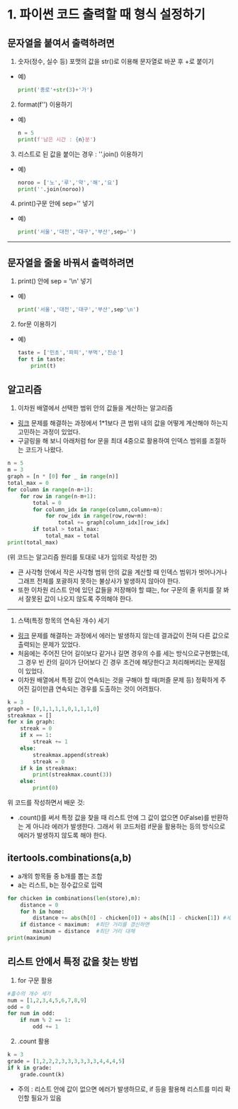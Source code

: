# 1. 파이썬 코드 출력할 때 형식 설정하기

## 문자열을 붙여서 출력하려면

1. 숫자(정수, 실수 등) 포맷의 값을 str()로 이용해 문자열로 바꾼 후 +로 붙이기
- 예)
    ```python
    print('종로'+str(3)+'가')
    ```

2. format(f'') 이용하기
- 예)
    ```python
    n = 5
    print(f'남은 시간 : {n}분')
    ```

3. 리스트로 된 값을 붙이는 경우 : ''.join() 이용하기
- 예)
    ```python
    noroo = ['노','루','약','해','요']
    print(''.join(noroo))
    ```

4. print()구문 안에 sep='' 넣기
- 예)
    ```python
    print('서울','대전','대구','부산',sep='')
    ```

---
## 문자열을 줄울 바꿔서 출력하려면
1. print() 안에 sep = '\n' 넣기
- 예)
    ```python
    print('서울','대전','대구','부산',sep'\n')
    ```
2. for문 이용하기
- 예)
    ```python
    taste = ['민초','파피','부먹','진순']
    for t in taste:
        print(t)
    ```

##  알고리즘

1. 이차원 배열에서 선택한 범위 안의 값들을 계산하는 알고리즘
- [링크](https://swexpertacademy.com/main/code/problem/problemDetail.do?contestProbId=AV5PzOCKAigDFAUq&categoryId=AV5PzOCKAigDFAUq&categoryType=CODE&problemTitle=2001&orderBy=FIRST_REG_DATETIME&selectCodeLang=ALL&select-1=&pageSize=10&pageIndex=1) 문제를 해결하는 과정에서 1*1보다 큰 범위 내의 값을 어떻게 계산해야 하는지 고민하는 과정이 있었다.
- 구글링을 해 보니 아래처럼 for 문을 최대 4중으로 활용하여 인덱스 범위를 조절하는 코드가 나왔다.
```python
n = 5
m = 3
graph = [n * [0] for _ in range(n)]
total_max = 0
for column in range(n-m+1):
    for row in range(n-m+1):
        total = 0
        for column_idx in range(column,column+m):
            for row_idx in range(row,row+m):
                total += graph[column_idx][row_idx]
        if total > total_max:
            total_max = total
print(total_max)
```
(위 코드는 알고리즘 원리를 토대로 내가 임의로 작성한 것)
- 큰 사각형 안에서 작은 사각형 범위 안의 값을 계산할 때 인덱스 범위가 벗어나거나 그래프 전체를 포괄하지 못하는 불상사가 발생하지 않아야 한다.
- 또한 이차원 리스트 안에 있던 값들을 저장해야 할 떄는, for 구문의 줄 위치를 잘 봐서 잘못된 값이 나오지 않도록 주의해야 한다.
  
---

1. 스택(특정 항목의 연속된 개수) 세기
- [링크](https://swexpertacademy.com/main/code/problem/problemDetail.do?contestProbId=AV5PuPq6AaQDFAUq&categoryId=AV5PuPq6AaQDFAUq&categoryType=CODE&problemTitle=1979&orderBy=FIRST_REG_DATETIME&selectCodeLang=ALL&select-1=&pageSize=10&pageIndex=1&&&&&&&&&) 문제를 해결하는 과정에서 에러는 발생하지 않는데 결과값이 전혀 다른 값으로 출력되는 문제가 있었다.
- 처음에는 주어진 단어 길이보다 같거나 길면 경우의 수를 세는 방식으로구현했는데, 그 경우 빈 칸의 길이가 단어보다 긴 경우 조건에 해당한다고 처리해버리는 문제점이 있었다.
- 이차원 배열에서 특정 값이 연속되는 것을 구해야 할 때(퍼즐 문제 등) 정확하게 주어진 길이만큼 연속되는 경우를 도출하는 것이 어려웠다.
```python
k = 3
graph = [0,1,1,1,1,0,1,1,1,0]
streakmax = []
for x in graph:
    streak = 0
    if x == 1:
        streak += 1
    else:
        streakmax.append(streak)
        streak = 0
    if k in streakmax:
        print(streakmax.count(3))
    else:
        print(0)
```
위 코드를 작성하면서 배운 것:

- .count()를 써서 특정 값을 찾을 때 리스트 안에 그 값이 없으면 0(False)를 반환하는 게 아니라 에러가 발생한다. 그래서 위 코드처럼 if문을 활용하는 등의 방식으로 에러가 발생하지 않도록 해야 한다.

## itertools.combinations(a,b)

- a개의 항목들 중 b개를 뽑는 조합
- a는 리스트, b는 정수값으로 입력
  
```python
for chicken in combinations(len(store),m):
    distance = 0
    for h in home:
        distance += abs(h[0] - chicken[0]) + abs(h[1] - chicken[1]) #세로 거리와 가로 거리 더하기
    if distance < maximum:  #최단 거리를 경신하면
        maximum = distance  #최단 거리 대체
print(maximum)
```

## 리스트 안에서 특정 값을 찾는 방법

1. for 구문 활용
```python
#홀수의 개수 세기
num = [1,2,3,4,5,6,7,8,9]
odd = 0
for num in odd:
    if num % 2 == 1:
        odd += 1
```

2. .count 활용
```python
k = 3
grade = [1,2,2,2,3,3,3,3,3,3,4,4,4,5]
if k in grade:
    grade.count(k)
```

- 주의 : 리스트 안에 값이 없으면 에러가 발생하므로, if 등을 활용해 리스트를 미리 확인할 필요가 있음

